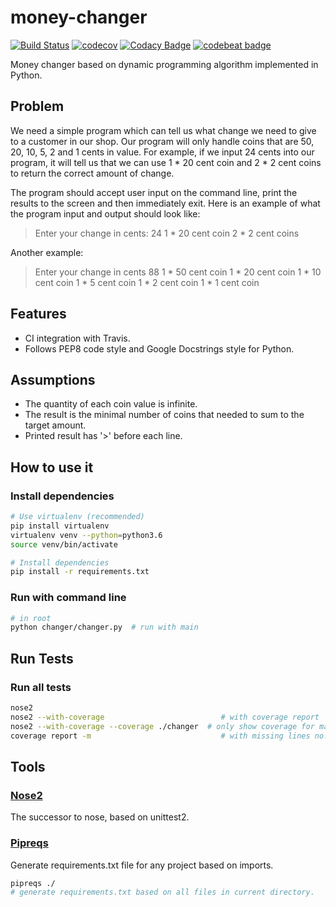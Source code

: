 # money-changer

[![Build Status](https://travis-ci.org/egmontsong/money-changer.svg?branch=master)](https://travis-ci.org/egmontsong/money-changer)
[![codecov](https://codecov.io/gh/egmontsong/money-changer/branch/master/graph/badge.svg)](https://codecov.io/gh/egmontsong/money-changer)
[![Codacy Badge](https://api.codacy.com/project/badge/Grade/db0913a997854ba186edd8898598aafd)](https://www.codacy.com/app/egmontsong/money-changer?utm_source=github.com&amp;utm_medium=referral&amp;utm_content=egmontsong/money-changer&amp;utm_campaign=Badge_Grade)
[![codebeat badge](https://codebeat.co/badges/4f95fbd3-5db5-4f2f-82ac-1b14c91f7412)](https://codebeat.co/projects/github-com-egmontsong-money-changer-master)

Money changer based on dynamic programming algorithm implemented in Python.

## Problem

We need a simple program which can tell us what change we need to give
to a customer in our shop. Our program will only handle coins that are 50, 20,
10, 5, 2 and 1 cents in value. For example, if we input 24 cents into our
program, it will tell us that we can use 1 * 20 cent coin and 2 * 2 cent coins
to return the correct amount of change.

The program should accept user input on the command line, print the results to
the screen and then immediately exit. Here is an example of what the program
input and output should look like:

> Enter your change in cents:
> 24
> 1 * 20 cent coin
> 2 * 2 cent coins

Another example:

> Enter your change in cents
> 88
> 1 * 50 cent coin
> 1 * 20 cent coin
> 1 * 10 cent coin
> 1 * 5 cent coin
> 1 * 2 cent coin
> 1 * 1 cent coin

## Features

* CI integration with Travis.
* Follows PEP8 code style and Google Docstrings style for Python.

## Assumptions

* The quantity of each coin value is infinite.
* The result is the minimal number of coins that needed to sum to the target amount.
* Printed result has '>' before each line.

## How to use it

### Install dependencies

```bash
# Use virtualenv (recommended)
pip install virtualenv
virtualenv venv --python=python3.6
source venv/bin/activate

# Install dependencies
pip install -r requirements.txt
```

### Run with command line

```bash
# in root 
python changer/changer.py  # run with main
```

## Run Tests

### Run all tests

```bash
nose2
nose2 --with-coverage                          # with coverage report
nose2 --with-coverage --coverage ./changer  # only show coverage for main package
coverage report -m                             # with missing lines no. indicated
```

## Tools

### [Nose2](https://github.com/nose-devs/nose2)

The successor to nose, based on unittest2.


### [Pipreqs](https://github.com/bndr/pipreqs)

Generate requirements.txt file for any project based on imports.

```bash
pipreqs ./ 
# generate requirements.txt based on all files in current directory.
```
